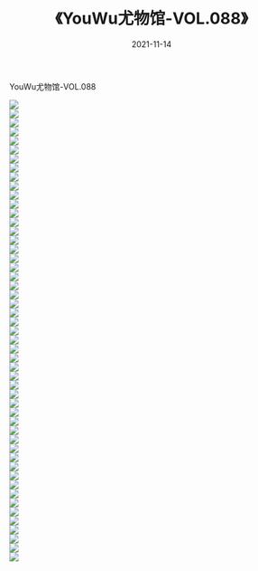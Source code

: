 ﻿---
layout: post
title:  《YouWu尤物馆-VOL.088》
date:   2021-11-14
img: http://img.660000.xyz/Sharelink/网络美图/2021/YouWu尤物馆-VOL.088/000.jpg
categories: [美女, 清纯, 唯美]
---

YouWu尤物馆-VOL.088

  ![](http://img.660000.xyz/Sharelink/网络美图/2021/YouWu尤物馆-VOL.088/001.jpg) <br> ![](http://img.660000.xyz/Sharelink/网络美图/2021/YouWu尤物馆-VOL.088/002.jpg) <br> ![](http://img.660000.xyz/Sharelink/网络美图/2021/YouWu尤物馆-VOL.088/003.jpg) <br> ![](http://img.660000.xyz/Sharelink/网络美图/2021/YouWu尤物馆-VOL.088/004.jpg) <br> ![](http://img.660000.xyz/Sharelink/网络美图/2021/YouWu尤物馆-VOL.088/005.jpg) <br> ![](http://img.660000.xyz/Sharelink/网络美图/2021/YouWu尤物馆-VOL.088/006.jpg) <br> ![](http://img.660000.xyz/Sharelink/网络美图/2021/YouWu尤物馆-VOL.088/007.jpg) <br> ![](http://img.660000.xyz/Sharelink/网络美图/2021/YouWu尤物馆-VOL.088/008.jpg) <br> ![](http://img.660000.xyz/Sharelink/网络美图/2021/YouWu尤物馆-VOL.088/009.jpg) <br> ![](http://img.660000.xyz/Sharelink/网络美图/2021/YouWu尤物馆-VOL.088/010.jpg) <br> ![](http://img.660000.xyz/Sharelink/网络美图/2021/YouWu尤物馆-VOL.088/011.jpg) <br> ![](http://img.660000.xyz/Sharelink/网络美图/2021/YouWu尤物馆-VOL.088/012.jpg) <br> ![](http://img.660000.xyz/Sharelink/网络美图/2021/YouWu尤物馆-VOL.088/013.jpg) <br> ![](http://img.660000.xyz/Sharelink/网络美图/2021/YouWu尤物馆-VOL.088/014.jpg) <br> ![](http://img.660000.xyz/Sharelink/网络美图/2021/YouWu尤物馆-VOL.088/015.jpg) <br> ![](http://img.660000.xyz/Sharelink/网络美图/2021/YouWu尤物馆-VOL.088/016.jpg) <br> ![](http://img.660000.xyz/Sharelink/网络美图/2021/YouWu尤物馆-VOL.088/017.jpg) <br> ![](http://img.660000.xyz/Sharelink/网络美图/2021/YouWu尤物馆-VOL.088/018.jpg) <br> ![](http://img.660000.xyz/Sharelink/网络美图/2021/YouWu尤物馆-VOL.088/019.jpg) <br> ![](http://img.660000.xyz/Sharelink/网络美图/2021/YouWu尤物馆-VOL.088/020.jpg) <br> ![](http://img.660000.xyz/Sharelink/网络美图/2021/YouWu尤物馆-VOL.088/021.jpg) <br> ![](http://img.660000.xyz/Sharelink/网络美图/2021/YouWu尤物馆-VOL.088/022.jpg) <br> ![](http://img.660000.xyz/Sharelink/网络美图/2021/YouWu尤物馆-VOL.088/023.jpg) <br> ![](http://img.660000.xyz/Sharelink/网络美图/2021/YouWu尤物馆-VOL.088/024.jpg) <br> ![](http://img.660000.xyz/Sharelink/网络美图/2021/YouWu尤物馆-VOL.088/025.jpg) <br> ![](http://img.660000.xyz/Sharelink/网络美图/2021/YouWu尤物馆-VOL.088/026.jpg) <br> ![](http://img.660000.xyz/Sharelink/网络美图/2021/YouWu尤物馆-VOL.088/027.jpg) <br> ![](http://img.660000.xyz/Sharelink/网络美图/2021/YouWu尤物馆-VOL.088/028.jpg) <br> ![](http://img.660000.xyz/Sharelink/网络美图/2021/YouWu尤物馆-VOL.088/029.jpg) <br> ![](http://img.660000.xyz/Sharelink/网络美图/2021/YouWu尤物馆-VOL.088/030.jpg) <br> ![](http://img.660000.xyz/Sharelink/网络美图/2021/YouWu尤物馆-VOL.088/031.jpg) <br> ![](http://img.660000.xyz/Sharelink/网络美图/2021/YouWu尤物馆-VOL.088/032.jpg) <br> ![](http://img.660000.xyz/Sharelink/网络美图/2021/YouWu尤物馆-VOL.088/033.jpg) <br> ![](http://img.660000.xyz/Sharelink/网络美图/2021/YouWu尤物馆-VOL.088/034.jpg) <br> ![](http://img.660000.xyz/Sharelink/网络美图/2021/YouWu尤物馆-VOL.088/035.jpg) <br> ![](http://img.660000.xyz/Sharelink/网络美图/2021/YouWu尤物馆-VOL.088/036.jpg) <br> ![](http://img.660000.xyz/Sharelink/网络美图/2021/YouWu尤物馆-VOL.088/037.jpg) <br> ![](http://img.660000.xyz/Sharelink/网络美图/2021/YouWu尤物馆-VOL.088/038.jpg) <br> ![](http://img.660000.xyz/Sharelink/网络美图/2021/YouWu尤物馆-VOL.088/039.jpg) <br> ![](http://img.660000.xyz/Sharelink/网络美图/2021/YouWu尤物馆-VOL.088/040.jpg) <br> ![](http://img.660000.xyz/Sharelink/网络美图/2021/YouWu尤物馆-VOL.088/041.jpg) <br> ![](http://img.660000.xyz/Sharelink/网络美图/2021/YouWu尤物馆-VOL.088/042.jpg) <br> ![](http://img.660000.xyz/Sharelink/网络美图/2021/YouWu尤物馆-VOL.088/043.jpg) <br> ![](http://img.660000.xyz/Sharelink/网络美图/2021/YouWu尤物馆-VOL.088/044.jpg) <br> ![](http://img.660000.xyz/Sharelink/网络美图/2021/YouWu尤物馆-VOL.088/045.jpg) <br> ![](http://img.660000.xyz/Sharelink/网络美图/2021/YouWu尤物馆-VOL.088/046.jpg) <br> ![](http://img.660000.xyz/Sharelink/网络美图/2021/YouWu尤物馆-VOL.088/047.jpg) <br> ![](http://img.660000.xyz/Sharelink/网络美图/2021/YouWu尤物馆-VOL.088/048.jpg) <br> ![](http://img.660000.xyz/Sharelink/网络美图/2021/YouWu尤物馆-VOL.088/049.jpg) <br> ![](http://img.660000.xyz/Sharelink/网络美图/2021/YouWu尤物馆-VOL.088/050.jpg) <br> ![](http://img.660000.xyz/Sharelink/网络美图/2021/YouWu尤物馆-VOL.088/051.jpg) <br>